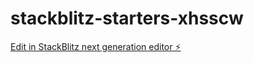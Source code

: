 # stackblitz-starters-xhsscw

[Edit in StackBlitz next generation editor ⚡️](https://stackblitz.com/~/github.com/tamargiladi/stackblitz-starters-xhsscw)
